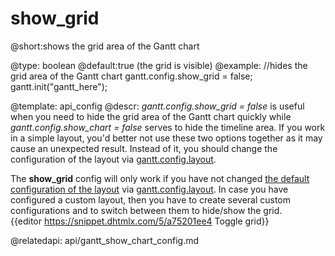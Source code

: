 show_grid
=============
@short:shows the grid area of the Gantt chart
	

@type: boolean
@default:true (the grid is visible)
@example:
//hides the grid area of the Gantt chart
gantt.config.show_grid = false;
gantt.init("gantt_here");

@template:	api_config
@descr:
*gantt.config.show_grid = false* is useful when you need to hide the grid area of the Gantt chart quickly while *gantt.config.show_chart = false* serves to hide the timeline area. If you work in a simple layout, you'd better not use these two options together as it may cause an unexpected result. Instead of it, you should change the configuration of the layout via [gantt.config.layout](api/gantt_layout_config.md).


The **show_grid** config will only work if you have not changed [the default configuration of the layout](desktop/layout_config.md#defaultlayout) via [gantt.config.layout](api/gantt_layout_config.md). In case you have configured a custom layout, then you have to create several custom configurations and to switch between them to hide/show the grid.<br> 
{{editor	https://snippet.dhtmlx.com/5/a75201ee4	Toggle grid}}


@relatedapi:
	api/gantt_show_chart_config.md
